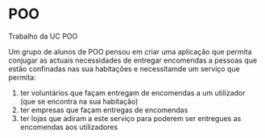 # POO
Trabalho da UC POO

Um grupo de alunos de POO pensou em criar uma aplicação que permita conjugar as actuais necessidades de 
entregar encomendas a pessoas que estão confinadas nas sua habitações e necessitamde um serviço que permita:
   1. ter voluntários que façam entregam de encomendas a um utilizador (que se encontra na sua habitação)
   2. ter empresas que façam entregas de encomendas
   3. ter lojas que adiram a este serviço para poderem ser entregues as encomendas aos utilizadores
